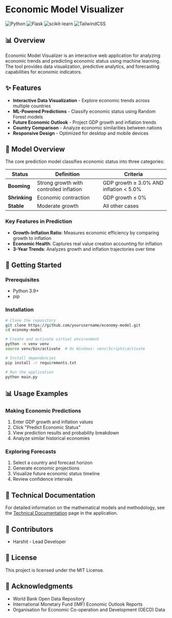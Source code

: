 # Economic Model Visualizer

![Python](https://img.shields.io/badge/Python-3.10+-blue?style=for-the-badge&logo=python&logoColor=white)
![Flask](https://img.shields.io/badge/Flask-3.0+-green?style=for-the-badge&logo=flask&logoColor=white)
![scikit-learn](https://img.shields.io/badge/scikit--learn-1.6+-orange?style=for-the-badge&logo=scikit-learn&logoColor=white)
![TailwindCSS](https://img.shields.io/badge/TailwindCSS-3.4+-38B2AC?style=for-the-badge&logo=tailwind-css&logoColor=white)

## 📊 Overview

Economic Model Visualizer is an interactive web application for analyzing economic trends and predicting economic status using machine learning. The tool provides data visualization, predictive analytics, and forecasting capabilities for economic indicators.

## ✨ Features

- **Interactive Data Visualization** - Explore economic trends across multiple countries
- **ML-Powered Predictions** - Classify economic status using Random Forest models
- **Future Economic Outlook** - Project GDP growth and inflation trends
- **Country Comparison** - Analyze economic similarities between nations
- **Responsive Design** - Optimized for desktop and mobile devices

## 🤖 Model Overview

The core prediction model classifies economic status into three categories:

| Status | Definition | Criteria |
|--------|------------|----------|
| **Booming** | Strong growth with controlled inflation | GDP growth ≥ 3.0% AND inflation < 5.0% |
| **Shrinking** | Economic contraction | GDP growth ≤ 0% |
| **Stable** | Moderate growth | All other cases |

### Key Features in Prediction

- **Growth-Inflation Ratio**: Measures economic efficiency by comparing growth to inflation
- **Economic Health**: Captures real value creation accounting for inflation
- **3-Year Trends**: Analyzes growth and inflation trajectories over time

## 🚀 Getting Started

### Prerequisites

- Python 3.9+
- pip

### Installation

```bash
# Clone the repository
git clone https://github.com/yourusername/economy-model.git
cd economy-model

# Create and activate virtual environment
python -m venv venv
source venv/bin/activate  # On Windows: venv\Scripts\activate

# Install dependencies
pip install -r requirements.txt

# Run the application
python main.py
```

## 📊 Usage Examples

### Making Economic Predictions

1. Enter GDP growth and inflation values
2. Click "Predict Economic Status"
3. View prediction results and probability breakdown
4. Analyze similar historical economies

### Exploring Forecasts

1. Select a country and forecast horizon
2. Generate economic projections
3. Visualize future economic status timeline
4. Review confidence intervals

## 📝 Technical Documentation

For detailed information on the mathematical models and methodology, see the [Technical Documentation](http://localhost:5000/technical-docs) page in the application.

## 👥 Contributors

- Harshit - Lead Developer

## 📄 License

This project is licensed under the MIT License.

## 🙏 Acknowledgments

- World Bank Open Data Repository
- International Monetary Fund (IMF) Economic Outlook Reports
- Organisation for Economic Co-operation and Development (OECD) Data
